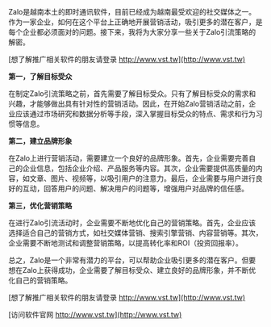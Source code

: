 Zalo是越南本土的即时通讯软件，目前已经成为越南最受欢迎的社交媒体之一。作为一家企业，如何在这个平台上正确地开展营销活动，吸引更多的潜在客户，是每个企业都必须面对的问题。接下来，我将为大家分享一些关于Zalo引流策略的解密。

[想了解推广相关软件的朋友请登录 http://www.vst.tw](http://www.vst.tw)

**第一，了解目标受众**

在制定Zalo引流策略之前，首先需要了解目标受众。只有了解目标受众的需求和兴趣，才能够做出具有针对性的营销活动。因此，在开始Zalo营销活动之前，企业应该通过市场研究和数据分析等手段，深入掌握目标受众的特点、需求和行为习惯等信息。

**第二，建立品牌形象**

在Zalo上进行营销活动，需要建立一个良好的品牌形象。首先，企业需要完善自己的企业信息，包括企业介绍、产品服务等内容。其次，企业需要提供高质量的内容，如文章、图片、视频等，以吸引用户的注意力。最后，企业需要与用户进行良好的互动，回答用户的问题、解决用户的问题等，增强用户对品牌的信任感。

**第三，优化营销策略**

在进行Zalo引流活动时，企业需要不断地优化自己的营销策略。首先，企业应该选择适合自己的营销方式，如社交媒体营销、搜索引擎营销、内容营销等。其次，企业需要不断地测试和调整营销策略，以提高转化率和ROI（投资回报率）。

总之，Zalo是一个非常有潜力的平台，可以帮助企业吸引更多的潜在客户。但要想在Zalo上获得成功，企业需要了解目标受众、建立良好的品牌形象，并不断优化自己的营销策略。

[想了解推广相关软件的朋友请登录 http://www.vst.tw](http://www.vst.tw)


[访问软件官网 http://www.vst.tw](http://www.vst.tw)
